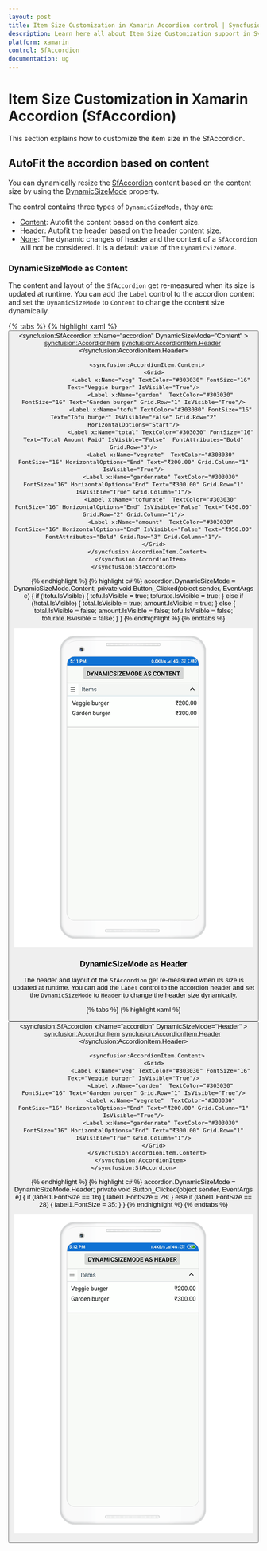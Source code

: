 ```yaml
---
layout: post
title: Item Size Customization in Xamarin Accordion control | Syncfusion
description: Learn here all about Item Size Customization support in Syncfusion Xamarin Accordion (SfAccordion) control and more.
platform: xamarin
control: SfAccordion
documentation: ug
---
```


# Item Size Customization in Xamarin Accordion (SfAccordion)

This section explains how to customize the item size in the SfAccordion.

## AutoFit the accordion based on content

You can dynamically resize the [SfAccordion](https://help.syncfusion.com/cr/xamarin/Syncfusion.XForms.Accordion.SfAccordion.html) content based on the content size by using the [DynamicSizeMode](https://help.syncfusion.com/cr/cref_files/xamarin/Syncfusion.Expander.XForms~Syncfusion.XForms.Expander.DynamicSizeMode.html) property.

The control contains three types of `DynamicSizeMode,` they are:

 * [Content](https://help.syncfusion.com/cr/xamarin/Syncfusion.XForms.Accordion.DynamicSizeMode.html#Syncfusion_XForms_Accordion_DynamicSizeMode_Content): Autofit the content based on the content size.
 * [Header](https://help.syncfusion.com/cr/xamarin/Syncfusion.XForms.Accordion.DynamicSizeMode.html#Syncfusion_XForms_Accordion_DynamicSizeMode_Header): Autofit the header based on the header content size.
 * [None](https://help.syncfusion.com/cr/xamarin/Syncfusion.XForms.Accordion.DynamicSizeMode.html#Syncfusion_XForms_Accordion_DynamicSizeMode_None): The dynamic changes of header and the content of a `SfAccordion` will not be considered. It is a default value of the `DynamicSizeMode`.
 
### DynamicSizeMode as Content
 
The content and layout of the `SfAccordion` get re-measured when its size is updated at runtime. You can add the `Label` control to the accordion content and set the `DynamicSizeMode` to `Content` to change the content size dynamically.

{% tabs %}
{% highlight xaml %}
<StackLayout>
    <Button x:Name="button" Text="DynamicSizeMode as Content" Clicked="Button_Clicked"/>
    <syncfusion:SfAccordion x:Name="accordion" DynamicSizeMode="Content" >
        <syncfusion:AccordionItem>
            <syncfusion:AccordionItem.Header>
                <Grid>
                    <Image Source="menu.png" Margin="3" Aspect="AspectFit"/>
                    <Label x:Name="label1" TextColor="#495F6E" Text="Items" FontSize="16" VerticalOptions="CenterAndExpand"/>
                </Grid>
            </syncfusion:AccordionItem.Header>

            <syncfusion:AccordionItem.Content>
                <Grid>
                    <Label x:Name="veg" TextColor="#303030" FontSize="16" Text="Veggie burger" IsVisible="True"/>
                    <Label x:Name="garden"  TextColor="#303030" FontSize="16" Text="Garden burger" Grid.Row="1" IsVisible="True"/>
                    <Label x:Name="tofu" TextColor="#303030" FontSize="16" Text="Tofu burger" IsVisible="False" Grid.Row="2" HorizontalOptions="Start"/>
                    <Label x:Name="total" TextColor="#303030" FontSize="16" Text="Total Amount Paid" IsVisible="False"  FontAttributes="Bold" Grid.Row="3"/>
                    <Label x:Name="vegrate"  TextColor="#303030" FontSize="16" HorizontalOptions="End" Text="₹200.00" Grid.Column="1" IsVisible="True"/>
                    <Label x:Name="gardenrate" TextColor="#303030" FontSize="16" HorizontalOptions="End" Text="₹300.00" Grid.Row="1" IsVisible="True" Grid.Column="1"/>
                    <Label x:Name="tofurate"  TextColor="#303030" FontSize="16" HorizontalOptions="End" IsVisible="False" Text="₹450.00" Grid.Row="2" Grid.Column="1"/>
                    <Label x:Name="amount"  TextColor="#303030" FontSize="16" HorizontalOptions="End" IsVisible="False" Text="₹950.00" FontAttributes="Bold" Grid.Row="3" Grid.Column="1"/>
                </Grid>
            </syncfusion:AccordionItem.Content>
        </syncfusion:AccordionItem>
    </syncfusion:SfAccordion>
</StackLayout>
{% endhighlight %}
{% highlight c# %}
accordion.DynamicSizeMode = DynamicSizeMode.Content;
private void Button_Clicked(object sender, EventArgs e)
{
    if (!tofu.IsVisible)
    {
        tofu.IsVisible = true;
        tofurate.IsVisible = true;
    }
    else if (!total.IsVisible)
    {
        total.IsVisible = true;
        amount.IsVisible = true;
    }
    else
    {
        total.IsVisible = false;
        amount.IsVisible = false;
        tofu.IsVisible = false;
        tofurate.IsVisible = false;
    }
}
{% endhighlight %}
{% endtabs %}

![Xamarin Forms Accordion DynamicSizeMode as Content](accordion_images/Dynamic_size_content.gif)

### DynamicSizeMode as Header

The header and layout of the `SfAccordion` get re-measured when its size is updated at runtime. You can add the `Label` control to the accordion header and set the `DynamicSizeMode` to `Header` to change the header size dynamically.

{% tabs %}
{% highlight xaml %}
<StackLayout>
    <Button x:Name="button" Text="DynamicSizeMode as Header" Clicked="Button_Clicked"/>
    <syncfusion:SfAccordion x:Name="accordion" DynamicSizeMode="Header" >
        <syncfusion:AccordionItem>
            <syncfusion:AccordionItem.Header>
                <Grid>
                    <Image Source="menu.png" Margin="3" Aspect="AspectFit"/>
                    <Label x:Name="label1" TextColor="#495F6E" Text="Items" FontSize="16" VerticalOptions="CenterAndExpand"/>
                </Grid>
            </syncfusion:AccordionItem.Header>

            <syncfusion:AccordionItem.Content>
                <Grid>
                    <Label x:Name="veg" TextColor="#303030" FontSize="16" Text="Veggie burger" IsVisible="True"/>
                    <Label x:Name="garden"  TextColor="#303030" FontSize="16" Text="Garden burger" Grid.Row="1" IsVisible="True"/>
                    <Label x:Name="vegrate"  TextColor="#303030" FontSize="16" HorizontalOptions="End" Text="₹200.00" Grid.Column="1" IsVisible="True"/>
                    <Label x:Name="gardenrate" TextColor="#303030" FontSize="16" HorizontalOptions="End" Text="₹300.00" Grid.Row="1" IsVisible="True" Grid.Column="1"/>
                </Grid>
            </syncfusion:AccordionItem.Content>
        </syncfusion:AccordionItem>
    </syncfusion:SfAccordion>
</StackLayout>    
{% endhighlight %}
{% highlight c# %}
accordion.DynamicSizeMode = DynamicSizeMode.Header;
private void Button_Clicked(object sender, EventArgs e)
{
    if (label1.FontSize == 16)
    {
        label1.FontSize = 28;
    }
    else if (label1.FontSize == 28)
    {
        label1.FontSize = 35;
    }
}
{% endhighlight %}
{% endtabs %}	

![Xamarin Forms Accordion DynamicSizeMode as Header](accordion_images/Dynamic_size_header.gif)
